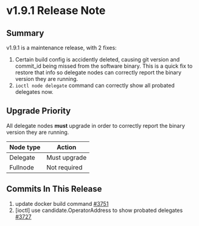 # v1.9.1 Release Note

## Summary
v1.9.1 is a maintenance release, with 2 fixes:

1. Certain build config is accidently deleted, causing git version and commit_id
being missed from the software binary. This is a quick fix to restore that info
so delegate nodes can correctly report the binary version they are running.
2. `ioctl node delegate` command can correctly show all probated delegates now.

## Upgrade Priority
All delegate nodes **must** upgrade in order to correctly report the binary version
they are running.

| Node type  | Action       |
| ---------- | ------------ |
| Delegate   | Must upgrade |
| Fullnode   | Not required |

## Commits In This Release
1. update docker build command [#3751](https://github.com/iotexproject/iotex-core/pull/3751)
2. [ioctl] use candidate.OperatorAddress to show probated delegates [#3727](https://github.com/iotexproject/iotex-core/pull/3727)
